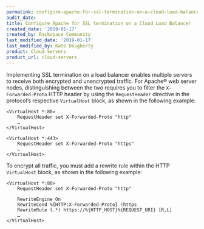 ```yaml
---
permalink: configure-apache-for-ssl-termination-on-a-cloud-load-balancer/
audit_date:
title: Configure Apache for SSL termination on a Cloud Load Balancer
created_date: '2019-01-17'
created_by: Rackspace Community
last_modified_date: '2019-01-17'
last_modified_by: Kate Dougherty
product: Cloud Servers
product_url: cloud-servers
---
```


Implementing SSL termination on a load balancer enables multiple servers to receive both encrypted and unencrypted traffic.
For Apache&reg; web server nodes, distinguishing between the two requires you to filter the `X-Forwarded-Proto` HTTP header 
by using the `RequestHeader` directive in the protocol’s respective `VirtualHost` block, as shown in the following example:

    <VirtualHost *:80>
        RequestHeader set X-Forwarded-Proto "http"
        …
    </VirtualHost>

    <VirtualHost *:443>
        RequestHeader set X-Forwarded-Proto "https"
        …
    </VirtualHost>

To encrypt all traffic, you must add a rewrite rule within the HTTP `VirtualHost` block, as shown in the following example:

    <VirtualHost *:80>
        RequestHeader set X-Forwarded-Proto "http"
        
        RewriteEngine On
        RewriteCond %{HTTP:X-Forwarded-Proto} !https
        RewriteRule (.*) https://%{HTTP_HOST}%{REQUEST_URI} [R,L]
        …
    </VirtualHost>
